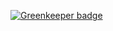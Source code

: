 
[![Greenkeeper badge](https://badges.greenkeeper.io/StefanSchoof/espresso.svg)](https://greenkeeper.io/)
